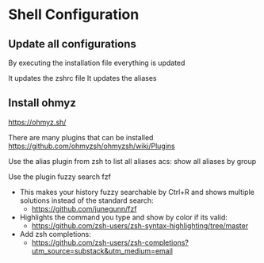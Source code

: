 # Shell Configuration

## Update all configurations
By executing the installation file everything is updated

It updates the zshrc file
It updates the aliases

## Install ohmyz
https://ohmyz.sh/

There are many plugins that can be installed
https://github.com/ohmyzsh/ohmyzsh/wiki/Plugins

Use the alias plugin from zsh to list all aliases
acs: show all aliases by group

Use the plugin fuzzy search fzf
- This makes your history fuzzy searchable by Ctrl+R and shows multiple solutions instead of the standard search:
  - https://github.com/junegunn/fzf   
- Highlights the command you type and show by color if its valid:
  - https://github.com/zsh-users/zsh-syntax-highlighting/tree/master
- Add zsh completions:
  - https://github.com/zsh-users/zsh-completions?utm_source=substack&utm_medium=email 

